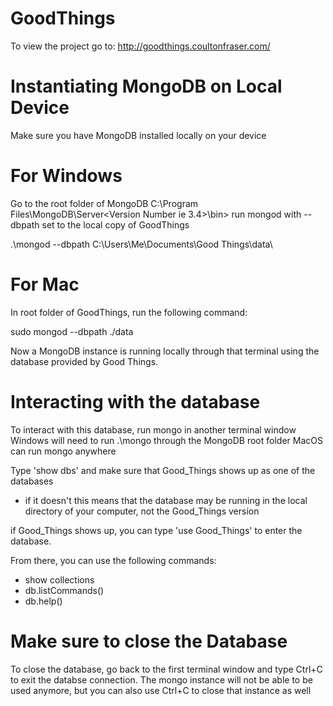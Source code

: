 # GoodThings
To view the project go to: http://goodthings.coultonfraser.com/

# Instantiating MongoDB on Local Device
Make sure you have MongoDB installed locally on your device

# For Windows
  Go to the root folder of MongoDB
      C:\Program Files\MongoDB\Server\<Version Number ie 3.4>\bin>
  run mongod with --dbpath set to the local copy of GoodThings
  
  .\mongod --dbpath C:\Users\Me\Documents\Good Things\data\
  
# For Mac
  In root folder of GoodThings, run the following command:
  
  sudo mongod --dbpath ./data
  

Now a MongoDB instance is running locally through that terminal using the database provided
by Good Things. 


# Interacting with the database

To interact with this database, run mongo in another terminal window
    Windows will need to run .\mongo through the MongoDB root folder
    MacOS can run mongo anywhere
    
Type 'show dbs' and make sure that Good_Things shows up as one of the databases
  - if it doesn't this means that the database may be running in the local directory of your 
  computer, not the Good_Things version
  
if Good_Things shows up, you can type 'use Good_Things' to enter the database.

From there, you can use the following commands:
  - show collections
  - db.listCommands()
  - db.help()

# Make sure to close the Database

To close the database, go back to the first terminal window and type Ctrl+C to exit the 
databse connection. The mongo instance will not be able to be used anymore, but you can
also use Ctrl+C to close that instance as well
